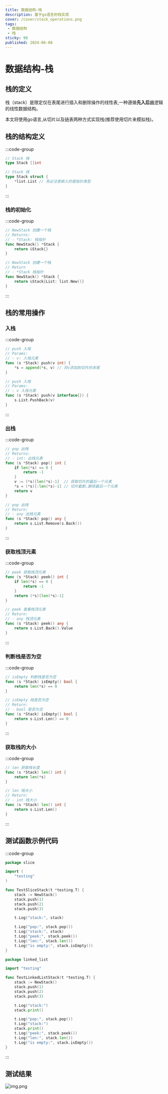 ```yaml
---
title: 数据结构-栈
description: 基于go语言的栈实现
cover: /cover/stack_operations.png
tags:
 - 数据结构
 - 栈
sticky: 98
published: 2024-06-08
---
```


# 数据结构-栈

## 栈的定义

栈（stack）是限定仅在表尾进行插入和删除操作的线性表,一种遵循**先入后出**逻辑的线性数据结构。

本文将使用go语言,从切片以及链表两种方式实现栈(推荐使用切片来模拟栈)。

## 栈的结构定义

:::code-group
```go [slice]
// Stack 栈
type Stack []int
```

```go [linked list]
// Stack 栈
type Stack struct {
	*list.List // 务必注意嵌入的是指针类型
}
```
:::

### 栈的初始化

:::code-group
```go [slice]
// NewStack 创建一个栈
// Returns:
// - *Stack: 栈指针
func NewStack() *Stack {
	return &Stack{}
}
```

```go [linked list]
// NewStack 创建一个栈
// Return
// - *Stack 栈指针
func NewStack() *Stack {
	return &Stack{List: list.New()}
}
```
:::

## 栈的常用操作

### 入栈

:::code-group
```go [slice]
// push 入栈
// Params:
// - v: 入栈元素
func (s *Stack) push(v int) {
	*s = append(*s, v) // 将v添加到切片的末尾
}
```

```go [linked list]
// push 入栈
// Params:
// - v 入栈元素
func (s *Stack) push(v interface{}) {
	s.List.PushBack(v)
}
```

:::

### 出栈

:::code-group
```go [slice]
// pop 出栈
// Returns:
// - int: 出栈元素
func (s *Stack) pop() int {
	if len(*s) == 0 {
		return -1
	}
	v := (*s)[len(*s)-1]  // 获取切片的最后一个元素
	*s = (*s)[:len(*s)-1] // 切片截断,删除最后一个元素
	return v
}
```


```go [linked list]
// pop 出栈
// Return:
// - any 出栈元素
func (s *Stack) pop() any {
	return s.List.Remove(s.Back())
}
```

:::

### 获取栈顶元素

:::code-group
```go [slice]
// peek 获取栈顶元素
func (s *Stack) peek() int {
	if len(*s) == 0 {
		return -1
	}
	return (*s)[len(*s)-1]
}
```

```go [linked list]
// peek 查看栈顶元素
// Return:
// - any 栈顶元素
func (s *Stack) peek() any {
	return s.List.Back().Value
}
```

:::

### 判断栈是否为空

:::code-group
```go [slice]
// isEmpty 判断栈是否为空
func (s *Stack) isEmpty() bool {
	return len(*s) == 0
}
```

```go [linked list]
// isEmpty 栈是否为空
// Return:
// - bool 是否为空
func (s *Stack) isEmpty() bool {
	return s.List.Len() == 0
}
```
:::

### 获取栈的大小

:::code-group
```go [slice]
// len 获取栈长度
func (s *Stack) len() int {
	return len(*s)
}
```

```go [linked list]
// len 栈大小
// Return:
// - int 栈大小
func (s *Stack) len() int {
	return s.List.Len()
}
```
:::

## 测试函数示例代码

:::code-group
```go [slice]
package slice

import (
	"testing"
)

func TestSliceStack(t *testing.T) {
	stack := NewStack()
	stack.push(1)
	stack.push(2)
	stack.push(3)

	t.Log("stack:", stack)

	t.Log("pop:", stack.pop())
	t.Log("stack:", stack)
	t.Log("peek:", stack.peek())
	t.Log("len:", stack.len())
	t.Log("is empty:", stack.isEmpty())
}
```

```go [linked list]
package linked_list

import "testing"

func TestLinkedListStack(t *testing.T) {
	stack := NewStack()
	stack.push(1)
	stack.push(2)
	stack.push(3)

	t.Log("stack:")
	stack.print()

	t.Log("pop:", stack.pop())
	t.Log("stack:")
	stack.print()
	t.Log("peek:", stack.peek())
	t.Log("len:", stack.len())
	t.Log("is empty:", stack.isEmpty())
}
```
:::

## 测试结果
![img.png](image-lkij.png)
